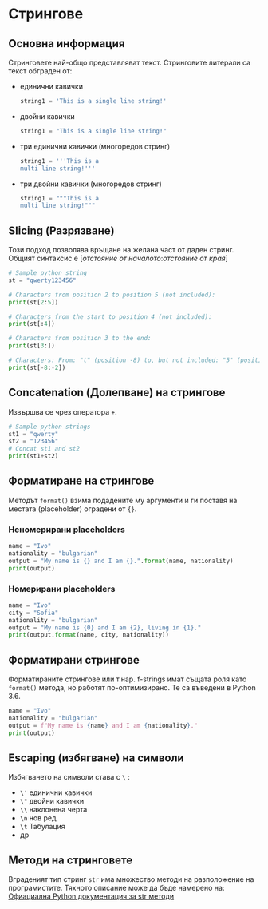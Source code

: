 # Стрингове

## Основна информация
Стринговете най-общо представляват текст. Стринговите литерали са текст обграден от:
- единични кавички
  ```python
  string1 = 'This is a single line string!'
  ```
- двойни кавички
  ```python
  string1 = "This is a single line string!"
  ```
- три единични кавички (многоредов стринг)
  ```python
  string1 = '''This is a 
  multi line string!'''
  ```
- три двойни кавички (многоредов стринг)
  ```python
  string1 = """This is a 
  multi line string!"""
  ```

## Slicing (Разрязване)

Този подход позволява връщане на желана част от даден стринг. Общият синтаксис е [*отстояние от началото*:*отстояние от края*]

```python
# Sample python string
st = "qwerty123456"

# Characters from position 2 to position 5 (not included):
print(st[2:5])

# Characters from the start to position 4 (not included):
print(st[:4])

# Characters from position 3 to the end:
print(st[3:])

# Characters: From: "t" (position -8) to, but not included: "5" (position -2):
print(st[-8:-2])
```

## Concatenation (Долепване) на стрингове

Извършва се чрез оператора `+`.

```python
# Sample python strings
st1 = "qwerty"
st2 = "123456"
# Concat st1 and st2
print(st1+st2)
```

## Форматиране на стрингове

Методът `format()` взима подадените му аргументи и ги поставя на местата (placeholder) оградени от `{}`.

### Неномерирани placeholders

```python
name = "Ivo"
nationality = "bulgarian"
output = "My name is {} and I am {}.".format(name, nationality)
print(output)
```

### Номерирани placeholders

```python
name = "Ivo"
city = "Sofia"
nationality = "bulgarian"
output = "My name is {0} and I am {2}, living in {1}."
print(output.format(name, city, nationality))
```

## Форматирани стрингове

Форматираните стрингове или т.нар. f-strings имат същата роля като `format()` метода, но работят по-оптимизирано. Те са въведени в Python 3.6.

```python
name = "Ivo"
nationality = "bulgarian"
output = f"My name is {name} and I am {nationality}."
print(output)
```

## Escaping (избягване) на символи

Избягването на символи става с `\` :
- `\'`	единични кавички
- `\"`	двойни кавички
- `\\`	наклонена черта	
- `\n`	нов ред	
- `\t`	Табулация	
- др

## Методи на стринговете

Вграденият тип стринг `str` има множество методи на разположение на програмистите. Тяхното описание може да бъде намерено на: [Офиациална Python документация за str методи](https://docs.python.org/3/library/stdtypes.html#string-methods)
 
